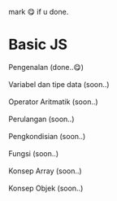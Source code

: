 mark 😋 if u done.
<h1>Basic JS</h1>
Pengenalan (done..😋)
<br>
<br>
Variabel dan tipe data (soon..)
<br>
<br>
Operator Aritmatik (soon..)
<br>
<br>
Perulangan (soon..)
<br>
<br>
Pengkondisian (soon..)
<br>
<br>
Fungsi (soon..)
<br>
<br>
Konsep Array (soon..)
<br>
<br>
Konsep Objek (soon..)
